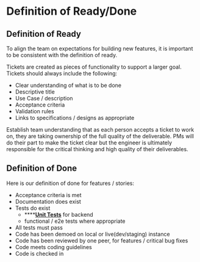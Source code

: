 # Definition of Ready/Done

## Definition of Ready

To align the team on expectations for building new features, it is important to be consistent with the definition of ready. 

Tickets are created as pieces of functionality to support a larger goal. Tickets should always include the following:

* Clear understanding of what is to be done
* Descriptive title
* Use Case / description
* Acceptance criteria
* Validation rules 
* Links to specifications / designs as appropriate

Establish team understanding that as each person accepts a ticket to work on, they are taking ownership of the full quality of the deliverable. PMs will do their part to make the ticket clear but the engineer is ultimately responsible for the critical thinking and high quality of their deliverables.

## Definition of Done

Here is our definition of done for features / stories:

* Acceptance criteria is met
* Documentation does exist
* Tests do exist
  * \*\*\*\*[**Unit Tests**](../technical-specification/development-setup/testing-strategy.md#unit-testing) for backend
  * functional / e2e tests where appropriate
* All tests must pass
* Code has been demoed on local or live\(dev/staging\) instance
* Code has been reviewed by one peer, for features / critical bug fixes
* Code meets coding guidelines
* Code is checked in



